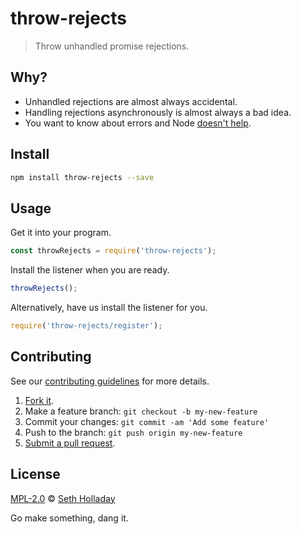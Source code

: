 # throw-rejects

> Throw unhandled promise rejections.

## Why?

 - Unhandled rejections are almost always accidental.
 - Handling rejections asynchronously is almost always a bad idea.
 - You want to know about errors and Node [doesn't help](https://github.com/nodejs/promises/issues/26).

## Install

```sh
npm install throw-rejects --save
```

## Usage

Get it into your program.

```js
const throwRejects = require('throw-rejects');
```

Install the listener when you are ready.

```js
throwRejects();
```

Alternatively, have us install the listener for you.

```js
require('throw-rejects/register');
```

## Contributing

See our [contributing guidelines](https://github.com/sholladay/throw-rejects/blob/master/CONTRIBUTING.md "The guidelines for participating in this project.") for more details.

1. [Fork it](https://github.com/sholladay/throw-rejects/fork).
2. Make a feature branch: `git checkout -b my-new-feature`
3. Commit your changes: `git commit -am 'Add some feature'`
4. Push to the branch: `git push origin my-new-feature`
5. [Submit a pull request](https://github.com/sholladay/throw-rejects/compare "Submit code to this project for review.").

## License

[MPL-2.0](https://github.com/sholladay/throw-rejects/blob/master/LICENSE "The license for throw-rejects.") © [Seth Holladay](http://seth-holladay.com "Author of throw-rejects.")

Go make something, dang it.
